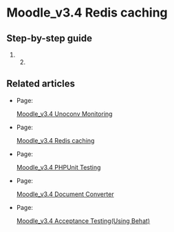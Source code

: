 # Moodle\_v3.4 Redis caching

## Step-by-step guide

1.  2.  

## Related articles

-   Page:

    [Moodle\_v3.4 Unoconv Monitoring](/display/ISMoodle/Moodle_v3.4+Unoconv+Monitoring)

-   Page:

    [Moodle\_v3.4 Redis caching](/display/ISMoodle/Moodle_v3.4+Redis+caching)

-   Page:

    [Moodle\_v3.4 PHPUnit Testing](/display/ISMoodle/Moodle_v3.4+PHPUnit+Testing)

-   Page:

    [Moodle\_v3.4 Document Converter](/display/ISMoodle/Moodle_v3.4+Document+Converter)

-   Page:

    [Moodle\_v3.4 Acceptance Testing(Using Behat)](../ISMoodle/Moodle_v3.4_Acceptance_Testing_Using_Behat_)


